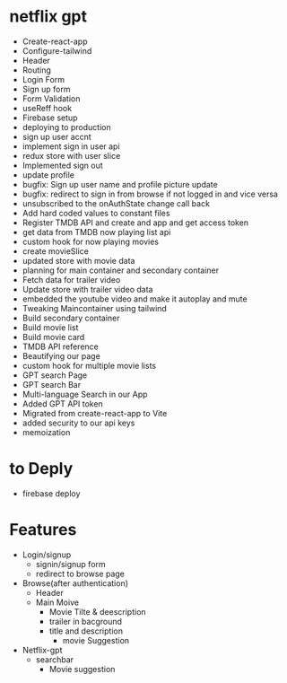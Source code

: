 # netflix gpt

- Create-react-app
- Configure-tailwind
- Header
- Routing
- Login Form
- Sign up form
- Form Validation
- useReff hook
- Firebase setup
- deploying to production
- sign up user accnt
- implement sign in user api
- redux store with user slice
- Implemented sign out
- update profile
- bugfix: Sign up user name and profile picture update
- bugfix: redirect to sign in from browse if not logged in and vice versa
- unsubscribed to the onAuthState change call back
- Add hard coded values to constant files
- Register TMDB API and create and app and get access token
- get data from TMDB now playing list api
- custom hook for now playing movies
- create movieSlice
- updated store with movie data
- planning for main container and secondary container
- Fetch data for trailer video
- Update store with trailer video data
- embedded the youtube video and make it autoplay and mute
- Tweaking Maincontainer using tailwind
- Build secondary container
- Build movie list
- Build movie card
- TMDB API reference
- Beautifying our page
- custom hook for multiple movie lists
- GPT search Page
- GPT search Bar
- Multi-language Search in our App
- Added GPT API token
- Migrated from create-react-app to Vite
- added security to our api keys
- memoization

# to Deply

- firebase deploy

# Features

- Login/signup
  - signin/signup form
  - redirect to browse page
- Browse(after authentication)
  - Header
  - Main Moive
    - Movie Tilte & deescription
    - trailer in bacground
    - title and description
      - movie Suggestion
- Netflix-gpt
  - searchbar
    - Movie suggestion
